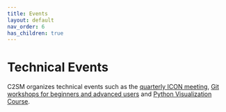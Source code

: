 ```yaml
---
title: Events
layout: default
nav_order: 6
has_children: true
---
```


# Technical Events

C2SM organizes technical events such as the [quarterly ICON meeting](https://c2sm.github.io/events/icon_meeting.html), [Git workshops for beginners and advanced users](https://c2sm.ethz.ch/education/technical-training.html) and [Python Visualization Course](https://c2sm.github.io/events/pyvis.html).
